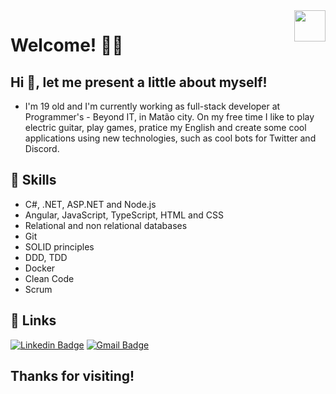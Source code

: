 <img align="right" width="50" height="50" src="https://camo.githubusercontent.com/7db6f7d140cc3dd23f48773c1daabdee5853f4c4/68747470733a2f2f6d656469612e67697068792e636f6d2f6d656469612f32364148715a796353706c4757575041492f67697068792e676966">

# Welcome! 👨‍💻

## Hi 👋, let me present a little about myself!

- I'm 19 old and I'm currently working as full-stack developer at Programmer's - Beyond IT, in Matão city. On my free time I like to play electric guitar, play games, pratice my English and create some cool applications using new technologies, such as cool bots for Twitter and Discord.

## 🚀 Skills

- C#, .NET, ASP.NET and Node.js
- Angular, JavaScript, TypeScript, HTML and CSS
- Relational and non relational databases
- Git
- SOLID principles
- DDD, TDD
- Docker
- Clean Code
- Scrum

## 🔗 Links
[![Linkedin Badge](https://img.shields.io/badge/-LinkedIn-blue?style=flat-square&logo=Linkedin&logoColor=white&link=https://www.linkedin.com/in/gabriel-silva-521793163/)](https://www.linkedin.com/in/gabriel-silva-521793163/)
[![Gmail Badge](https://img.shields.io/badge/-Gmail-c14438?style=flat-square&logo=Gmail&logoColor=white&link=mailto:gabrielsilva7731@gmail.com)](mailto:gabrielsilva7731@gmail.com)

## Thanks for visiting!
